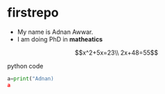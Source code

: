 # firstrepo
* My name is Adnan Awwar.
* I am doing PhD in **matheatics**

```math
x^2+5x=23\\
2x+48=55
```

python code

```python
a=print("Adnan)
a
